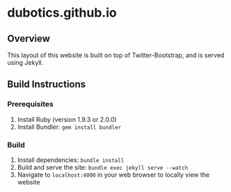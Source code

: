 # dubotics.github.io

## Overview

This layout of this website is built on top of Twitter-Bootstrap, and is served using Jekyll.

## Build Instructions

### Prerequisites

1. Install Ruby (version 1.9.3 or 2.0.0)
2. Install Bundler: `gem install bundler`

### Build

1. Install dependencies: `bundle install`
2. Build and serve the site: `bundle exec jekyll serve --watch`
3. Navigate to `localhost:4000` in your web browser to locally view the website

